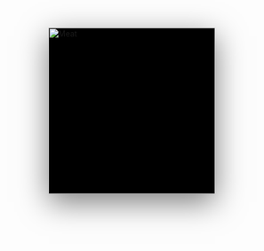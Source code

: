 <head>
<style>
.thumbnail {
    -webkit-backface-visibility: hidden;
    display: inline-block;
    position: relative;
    margin: 0 auto;
    overflow: hidden;
    background: #000;
    box-shadow: 0 15px 50px rgba(0,0,0,.5);
}
.thumbnail img {
    display: block;
    max-width: 100%;
    transition: opacity .2s ease-in-out;
}
.thumbnail:hover img {
    opacity: .5;
}
.thumbnail::after,
.thumbnail::before {
    position: absolute;
    z-index: 1;
    width: 100%;
    height: 50%;
    transition: transform .4s ease-out;
    color: #fff;
}
.thumbnail::after {
    content: attr(data-title);
    top: 0;
    padding-top: 55px;
    transform: translateY(-100%) scale(.8);
    background: rgba(0,0,0,.4);
    font-size: 3.5rem;
    font-weight: 300;
    font-family: Merriweather, serif;
    text-align: center;
}
.thumbnail::before {
    content: attr(data-description) "…";
    top: 50%;
    padding: 20px;
    transform: translateY(100%) scale(.8);
    background: rgba(107,38,68,.6);
    -webkit-backdrop-filter: blur(10px);
    backdrop-filter: blur(10px);
    color: #f1f1f1;
    font-size: 1.5rem;
}
.thumbnail:hover::after,
.thumbnail:hover::before {
    transform: translateY(0%) scale(1);
}
</style>
</head>
<body>  
  <main>
        <section id="container">
            <div class="thumbnail"
                data-title="Bacon"
                data-description="Bacon ipsum dolor amet filet mignon alcatra short ribs, sausage shoulder tail biltong rump chicken ground round ham hock porchetta tri-tip. Boudin bresaola andouille, leberkas pork ball tip turducken beef ribs">
                <img src="https://s3-us-west-2.amazonaws.com/s.cdpn.io/123941/meat.jpg" alt="Meat" width="300">
            </div>
        </section>
    </main>
</body>
